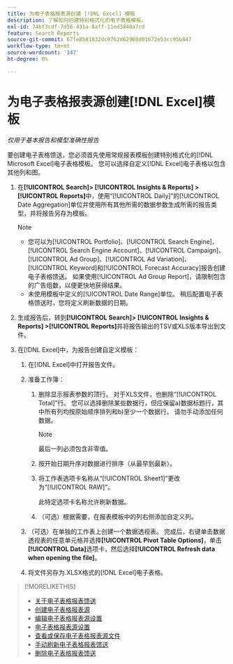 ```yaml
---
title: 为电子表格报表源创建 [!DNL Excel] 模板
description: 了解如何创建特别格式化的电子表格模板。
exl-id: 74bf3cdf-7d56-431a-8aff-11ed3840a7cd
feature: Search Reports
source-git-commit: 67fe8581832dc0762d62908d01672e53cc95b847
workflow-type: tm+mt
source-wordcount: '347'
ht-degree: 0%

---
```


# 为电子表格报表源创建[!DNL Excel]模板

*仅用于基本报告和模型准确性报告*

要创建电子表格馈送，您必须首先使用常规报表模板创建特别格式化的[!DNL Microsoft Excel]电子表格模板。 您可以选择自定义[!DNL Excel]电子表格以包含其他列和图。

1. 在&#x200B;**[!UICONTROL Search]> [!UICONTROL Insights & Reports] >[!UICONTROL Reports]**&#x200B;中，使用“[!UICONTROL Daily]”的[!UICONTROL Date Aggregation]单位并使用所有其他所需的数据参数生成所需的报告类型，并将报告另存为模板。

   >[!NOTE]
   >
   > * 您可以为[!UICONTROL Portfolio]、[!UICONTROL Search Engine]、[!UICONTROL Search Engine Account]、[!UICONTROL Campaign]、[!UICONTROL Ad Group]、[!UICONTROL Ad Variation]、[!UICONTROL Keyword]和[!UICONTROL Forecast Accuracy]报告创建电子表格馈送。 如果使用[!UICONTROL Ad Group Report]，请限制包含的广告组数，以便更快地获得结果。
   > * 未使用模板中定义的[!UICONTROL Date Range]单位。 稍后配置电子表格馈送时，您将定义刷新数据的日期。

1. 生成报告后，转到&#x200B;**[!UICONTROL Search]> [!UICONTROL Insights & Reports] >[!UICONTROL Reports]**&#x200B;并将报告输出的TSV或XLS版本导出到文件。

1. 在[!DNL Excel]中，为报告创建自定义模板：

   1. 在[!DNL Excel]中打开报告文件。

   1. 准备工作簿：

      1. 删除显示报表参数的顶行。 对于XLS文件，也删除“[!UICONTROL Total]”行。 您可以选择删除某些数据行，但应保留a)数据标题行，其中所有列均按原始顺序排列和b)至少一个数据行。 请勿手动添加任何数据。

         >[!NOTE]
         >
         > 最后一列必须包含非零值。

      2. 按开始日期升序对数据进行排序（从最早到最新）。

      3. 将工作表选项卡名称从“[!UICONTROL Sheet1]”更改为“[!UICONTROL RAW]”。

         此特定选项卡名称允许刷新数据。

      4. （可选）根据需要，在报表模板中的列右侧添加自定义列。

   1. （可选）在单独的工作表上创建一个数据透视表。 完成后，右键单击数据透视表的任意单元格并选择&#x200B;**[!UICONTROL Pivot Table Options]**，单击&#x200B;**[!UICONTROL Data]**&#x200B;选项卡，然后选择&#x200B;**[!UICONTROL Refresh data when opening the file]**。

   1. 将文件另存为.XLSX格式的[!DNL Excel]电子表格。

>[!MORELIKETHIS]
>
>* [关于电子表格报表馈送](spreadsheet-feed-about.md)
>* [创建电子表格报表源](spreadsheet-feed-create.md)
>* [编辑电子表格报表源设置](spreadsheet-feed-edit.md)
>* [电子表格报表源设置](spreadsheet-feed-settings.md)
>* [查看或保存电子表格报表源文件](spreadsheet-feed-view-or-save.md)
>* [手动刷新电子表格报表馈送](spreadsheet-feed-refresh.md)
>* [删除电子表格报表馈送](spreadsheet-feed-delete.md)
